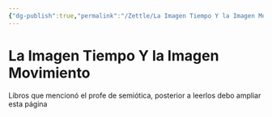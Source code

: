 ```yaml
---
{"dg-publish":true,"permalink":"/Zettle/La Imagen Tiempo Y la Imagen Movimiento/","title":"La Imagen Tiempo Y la Imagen Movimiento","tags":["ZeType/Referencia",""],"created":"2023-04-26T10:12:06.580-05:00","updated":"2023-09-25T12:37:49.696-05:00"}
---
```



# La Imagen Tiempo Y la Imagen Movimiento

Libros que mencionó el profe de semiótica, posterior a leerlos debo ampliar esta página
